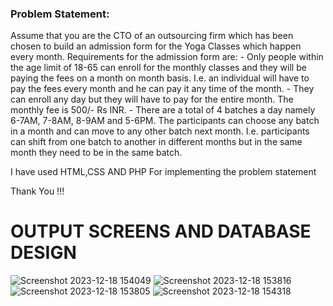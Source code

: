 <h3>Problem Statement:</h3>
Assume that you are the CTO of an outsourcing firm which has been chosen to build an
admission form for the Yoga Classes which happen every month.
Requirements for the admission form are:
- Only people within the age limit of 18-65 can enroll for the monthly classes and they will
be paying the fees on a month on month basis. I.e. an individual will have to pay the fees
every month and he can pay it any time of the month.
- They can enroll any day but they will have to pay for the entire month. The monthly fee is
500/- Rs INR.
- There are a total of 4 batches a day namely 6-7AM, 7-8AM, 8-9AM and 5-6PM. The
participants can choose any batch in a month and can move to any other batch next
month. I.e. participants can shift from one batch to another in different months but in the
same month they need to be in the same batch.

I have used HTML,CSS AND PHP For implementing the problem statement

Thank You !!!

<h1>OUTPUT SCREENS AND DATABASE DESIGN</h1>

![Screenshot 2023-12-18 154049](https://github.com/AmolMhamane2/FlexMoney_Assignment/assets/137078957/cf5f8d79-8fe2-42a0-8b10-ea1cc80cfab5)
![Screenshot 2023-12-18 153816](https://github.com/AmolMhamane2/FlexMoney_Assignment/assets/137078957/b8964cdf-d474-4296-9aa6-e1267913ecc0)
![Screenshot 2023-12-18 153805](https://github.com/AmolMhamane2/FlexMoney_Assignment/assets/137078957/9ba0f54d-4665-4c33-846d-60158e7deed3)
![Screenshot 2023-12-18 154318](https://github.com/AmolMhamane2/FlexMoney_Assignment/assets/137078957/f1b14165-b58e-4e16-94a3-50db7d2e6f64)

